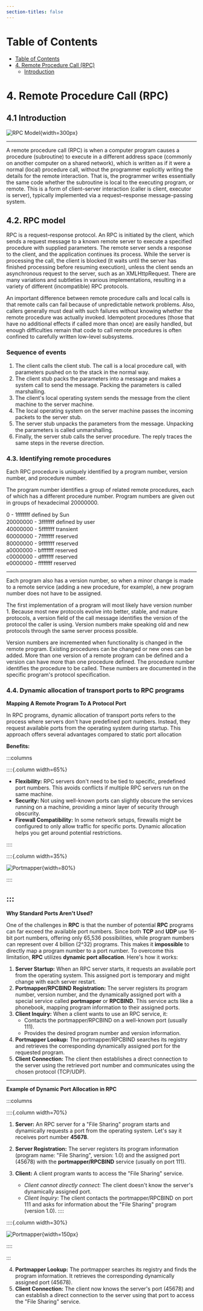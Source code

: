 ```yaml
---
section-titles: false
---
```


# Table of Contents

<!--toc:start-->

- [Table of Contents](#table-of-contents)
- [4. Remote Procedure Call (RPC)](#4-remote-procedure-call-rpc)
  - [Introduction](#introduction)
  <!--toc:end-->

# 4. Remote Procedure Call (RPC)

## 4.1 Introduction

![RPC Model](./imgs/operating-system-remote-procedure-call-1.png){width=300px}

---

A remote procedure call (RPC) is when a computer program causes a procedure (subroutine) to execute in a different address space (commonly on another computer on a shared network), which is written as if it were a normal (local) procedure call, without the programmer explicitly writing the details for the remote interaction. That is, the programmer writes essentially the same code whether the subroutine is local to the executing program, or remote. This is a form of client–server interaction (caller is client, executor is server), typically implemented via a request–response message-passing system.

## 4.2. RPC model

RPC is a request–response protocol. An RPC is initiated by the client, which sends a request message to a known remote server to execute a specified procedure with supplied parameters. The remote server sends a response to the client, and the application continues its process. While the server is processing the call, the client is blocked (it waits until the server has finished processing before resuming execution), unless the client sends an asynchronous request to the server, such as an XMLHttpRequest. There are many variations and subtleties in various implementations, resulting in a variety of different (incompatible) RPC protocols.

An important difference between remote procedure calls and local calls is that remote calls can fail because of unpredictable network problems. Also, callers generally must deal with such failures without knowing whether the remote procedure was actually invoked. Idempotent procedures (those that have no additional effects if called more than once) are easily handled, but enough difficulties remain that code to call remote procedures is often confined to carefully written low-level subsystems.

### Sequence of events

1. The client calls the client stub. The call is a local procedure call, with parameters pushed on to the stack in the normal way.
2. The client stub packs the parameters into a message and makes a system call to send the message. Packing the parameters is called marshalling.
3. The client's local operating system sends the message from the client machine to the server machine.
4. The local operating system on the server machine passes the incoming packets to the server stub.
5. The server stub unpacks the parameters from the message. Unpacking the parameters is called unmarshalling.
6. Finally, the server stub calls the server procedure. The reply traces the same steps in the reverse direction.

### 4.3. Identifying remote procedures

Each RPC procedure is uniquely identified by a program number, version number, and procedure number.

The program number identifies a group of related remote procedures, each of which has a different procedure number. Program numbers are given out in groups of hexadecimal 20000000.

0 - 1ﬀﬀﬀf deﬁned by Sun  
20000000 - 3ﬀﬀﬀf deﬁned by user  
40000000 - 5ﬀﬀﬀf transient  
60000000 - 7ﬀﬀﬀf reserved  
80000000 - 9ﬀﬀﬀf reserved  
a0000000 - bfffffff reserved  
c0000000 - dfffffff reserved  
e0000000 - ffffffff reserved

---

Each program also has a version number, so when a minor change is made to a remote service (adding a new procedure, for example), a new program number does not have to be assigned.

The first implementation of a program will most likely have version number 1. Because most new protocols evolve into better, stable, and mature protocols, a version field of the call message identifies the version of the protocol the caller is using. Version numbers make speaking old and new protocols through the same server process possible.

Version numbers are incremented when functionality is changed in the remote program. Existing procedures can be changed or new ones can be added. More than one version of a remote program can be defined and a version can have more than one procedure defined. The procedure number identifies the procedure to be called. These numbers are documented in the specific program's protocol specification.

### 4.4. Dynamic allocation of transport ports to RPC programs

**Mapping A Remote Program To A Protocol Port**

In RPC programs, dynamic allocation of transport ports refers to the process where servers don't have predefined port numbers.
Instead, they request available ports from the operating system during startup. This approach offers several advantages compared to static port allocation  

**Benefits:**

:::columns

::::{.column width=65%}

- **Flexibility:** RPC servers don't need to be tied to specific, predefined port numbers. This avoids conflicts if multiple RPC servers run on the same machine.
- **Security:** Not using well-known ports can slightly obscure the services running on a machine, providing a minor layer of security through obscurity.
- **Firewall Compatibility:** In some network setups, firewalls might be configured to only allow traffic for specific ports. Dynamic allocation helps you get around potential restrictions.

::::

::::{.column width=35%}

![Portmapper](./imgs/portmapper.jpg){width=80%}

::::

:::
---

**Why Standard Ports Aren't Used?**

One of the challenges in **RPC** is that the number of potential **RPC** programs can far exceed the available port numbers.
Since both **TCP** and **UDP** use 16-bit port numbers, offering only 65,536 possibilities, while program numbers can represent over 4 billion (2^32) programs.
This makes it **impossible** to directly map a program number to a port number. To overcome this limitation, **RPC** utilizes **dynamic port allocation**. Here's how it works:

1. **Server Startup:** When an RPC server starts, it requests an available port from the operating system. This assigned port is temporary and might change with each server restart.
2. **Portmapper/RPCBIND Registration:** The server registers its program number, version number, and the dynamically assigned port with a special service called **portmapper** or **RPCBIND**. This service acts like a phonebook, mapping program information to their assigned ports.
3. **Client Inquiry:** When a client wants to use an RPC service, it:
    - Contacts the portmapper/RPCBIND on a well-known port (usually 111).
    - Provides the desired program number and version information.
4. **Portmapper Lookup:** The portmapper/RPCBIND searches its registry and retrieves the corresponding dynamically assigned port for the requested program.
5. **Client Connection:** The client then establishes a direct connection to the server using the retrieved port number and communicates using the chosen protocol (TCP/UDP).

---

**Example of Dynamic Port Allocation in RPC**

:::columns

::::{.column width=70%}

1. **Server:** An RPC server for a "File Sharing" program starts and dynamically requests a port from the operating system. Let's say it receives port number **45678**.
2. **Server Registration:** The server registers its program information (program name: "File Sharing", version: 1.0) and the assigned port (45678) with the **portmapper/RPCBIND** service (usually on port 111).

3. **Client:** A client program wants to access the "File Sharing" service.
     - _Client cannot directly connect:_ The client doesn't know the server's dynamically assigned port.
     - _Client Inquiry:_ The client contacts the portmapper/RPCBIND on port 111 and asks for information about the "File Sharing" program (version 1.0).
::::

::::{.column width=30%}

![Portmapper](./imgs/rpc-dynamic-port.jpg){width=150px}

::::

:::

4. **Portmapper Lookup:** The portmapper searches its registry and finds the program information. It retrieves the corresponding dynamically assigned port (45678).
5. **Client Connection:** The client now knows the server's port (45678) and can establish a direct connection to the server using that port to access the "File Sharing" service.
